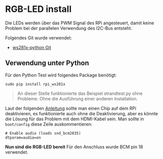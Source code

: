 # RGB-LED install

Die LEDs werden über das PWM Signal des RPi angesteuert, damit keine Problem bei der parallelen Verwendung des I2C-Bus entsteht.

Folgendes Git wurde verwendet:

* [ws281x-python Git](https://github.com/rpi-ws281x/rpi-ws281x-python)

## Verwendung unter Python

Für den Python Test wird folgendes Package benötigt:

    sudo pip install rpi_ws281x

> An dieser Stelle funktionierte das Beispiel strandtest.py ohne Probleme. Ohne die Ausführung einer anderen Installation.

Laut der folgenden [Anleitung](https://tutorials-raspberrypi.com/connect-control-raspberry-pi-ws2812-rgb-led-strips/) sollte man einen Chip auf dem RPi deaktivieren, es funktionierte auch ohne die Deaktivierung, aber es könnte die Lösung für das Problem mit dem HDMI-Kabel sein. Man sollte in `boot/config` diese Zeile auskommentieren:

    # Enable audio (loads snd_bcm2835)
    dtparam=audio=on

**Nun sind die RGB-LED bereit** Für den Anschluss wurde BCM pin 18 verwendet.
